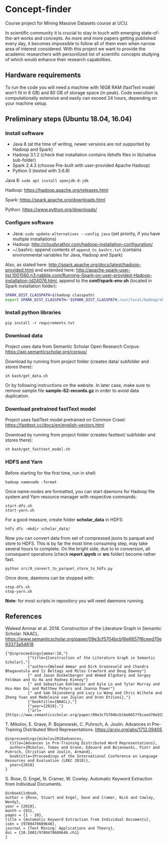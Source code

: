 # Concept-finder
Course project for Mining Massive Datasets course at UCU.

In scientific community it is crucial to stay in touch with emerging state-of-the-art works and concepts. As more and more papers getting published every day, it becomes impossible to follow all of them even when narrow area of interest considered. With this project we want to provide the academic researchers with personilized list of scientific concepts studying of which would enhance their research capabilities. 

## Hardware requirements 

To run the code you will need a machine with 16GB RAM (fastText model won't fit in 8 GB) and 80 GB of storage space (in peak). Code execution is computationally extensive and easily can exceed 24 hours, depending on your machine setup. 

## Preliminary steps (Ubuntu 18.04, 16.04)

### Install software

* Java 8 (at the time of writing, newer versions are not supported by Hadoop and Spark)
* Hadoop 3.1.2 (check that installation contains libhdfs files in lib/native sub-folder)
* Spark 2.4.3 (choose Pre-built with user-provided Apache Hadoop)
* Python 3 (tested with 3.6.8)

Java 8: `sudo apt install openjdk-8-jdk`

Hadoop: https://hadoop.apache.org/releases.html

Spark: https://spark.apache.org/downloads.html

Python: https://www.python.org/downloads/

### Configure software

* Java: `sudo update-alternatives --config java` (set priority, if you have multiple installations)
* Hadoop: http://cloudyrathor.com/hadoop-installation-configuration/
* ~/.bashrc: append contents of `append_to_bashrc.txt` (contains environmental variables for Java, Hadoop and Spark) 

Also, as stated here: http://spark.apache.org/docs/latest/hadoop-provided.html and extended here: http://apache-spark-user-list.1001560.n3.nabble.com/Running-Spark-on-user-provided-Hadoop-installation-td24076.html, append to the **conf/spark-env.sh** (located in Spark installation folder):
```bash
SPARK_DIST_CLASSPATH=$(hadoop classpath)
export SPARK_DIST_CLASSPATH="$SPARK_DIST_CLASSPATH:/usr/local/hadoop/share/hadoop/tools/lib/*" 
```

### Install python libraries

```
pip install -r requirements.txt
```

### Download data 

Project uses data from Semantic Scholar Open Research Corpus: https://api.semanticscholar.org/corpus/

Download by running from project folder (creates data/ subfolder and stores there):
```
sh bash/get_data.sh
```
Or by following instructions on the website. In later case, make sure to remove sample file **sample-S2-records.gz** in order to avoid data duplication.

### Download pretrained fastText model

Project uses fastText model pretrained on Common Crawl: https://fasttext.cc/docs/en/english-vectors.html

Download by running from project folder (creates fasttext/ subfolder and stores there):
```
sh bash/get_fasttext_model.sh
```

### HDFS and Yarn 

Before starting for the first time, run in shell:
```
hadoop namenode -format
```

Once name-nodes are formatted, you can start daemons for Hadoop file system and Yarn resource manager with respective commands:
```
start-dfs.sh
start-yarn.sh
```

For a good measure, create folder **scholar_data** in HDFS:
```
hdfs dfs -mkdir scholar_data/
```

Now you can convert data from set of compressed jsons to parquet and store to HDFS. This is by far the most time consuming step, may take several hours to complete. On the bright side, due to to conversion, all consequent operations (check **report.ipynb** or **src** folder) become rather fast.   
```
python src/0_convert_to_parquet_store_to_hdfs.py
```

Once done, daemons can be stopped with:
```
stop-dfs.sh
stop-yarn.sh
```

**Note**: for most scripts in repository you will need daemons running. 

## References

Waleed Ammar et al. 2018. Construction of the Literature Graph in Semantic Scholar. NAACL. https://www.semanticscholar.org/paper/09e3cf5704bcb16e6657f6ceed70e93373a54618

```
{"@inproceedings{ammar:18,"}
          {"title={Construction of the Literature Graph in Semantic Scholar},"}
          {"author={Waleed Ammar and Dirk Groeneveld and Chandra Bhagavatula and Iz Beltagy and Miles Crawford and Doug Downey"}
          {" and Jason Dunkelberger and Ahmed Elgohary and Sergey Feldman and Vu Ha and Rodney Kinney"}
          {" and Sebastian Kohlmeier and Kyle Lo and Tyler Murray and Hsu-Han Ooi and Matthew Peters and Joanna Power"}
          {" and Sam Skjonsberg and Lucy Lu Wang and Chris Wilhelm and Zheng Yuan and Madeleine van Zuylen and Oren Etzioni},"}
          {"booktitle={NAACL},"}
          {"year={2018},"}
          {"url={https://www.semanticscholar.org/paper/09e3cf5704bcb16e6657f6ceed70e93373a54618}"}
```

T. Mikolov, E. Grave, P. Bojanowski, C. Puhrsch, A. Joulin. Advances in Pre-Training Distributed Word Representations. https://arxiv.org/abs/1712.09405
```
@inproceedings{mikolov2018advances,
  title={Advances in Pre-Training Distributed Word Representations},
  author={Mikolov, Tomas and Grave, Edouard and Bojanowski, Piotr and Puhrsch, Christian and Joulin, Armand},
  booktitle={Proceedings of the International Conference on Language Resources and Evaluation (LREC 2018)},
  year={2018}
}
```

S. Rose, D. Engel, N. Cramer, W. Cowley. Automatic Keyword Extraction from Individual Documents.
```
@inbook{inbook,
author = {Rose, Stuart and Engel, Dave and Cramer, Nick and Cowley, Wendy},
year = {2010},
month = {03},
pages = {1 - 20},
title = {Automatic Keyword Extraction from Individual Documents},
isbn = {9780470689646},
journal = {Text Mining: Applications and Theory},
doi = {10.1002/9780470689646.ch1}
}
```
